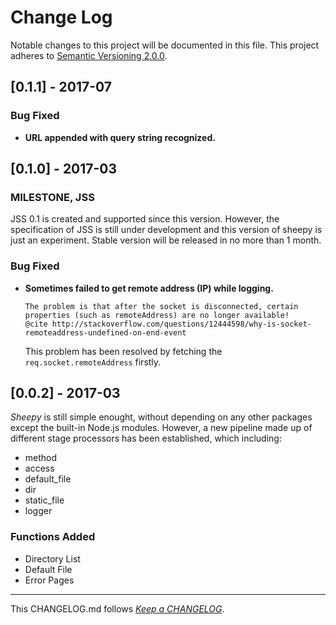 #   Change Log

Notable changes to this project will be documented in this file. This project adheres to [Semantic Versioning 2.0.0](http://semver.org/).

##	[0.1.1] - 2017-07

###	Bug Fixed

*	__URL appended with query string recognized.__

##	[0.1.0] - 2017-03

###	MILESTONE, JSS

JSS 0.1 is created and supported since this version. However, the specification of JSS is still under development and this version of sheepy is just an experiment. Stable version will be released in no more than 1 month.

###	Bug Fixed

*	__Sometimes failed to get remote address (IP) while logging.__  
	>
		The problem is that after the socket is disconnected, certain properties (such as remoteAddress) are no longer available!  
		@cite http://stackoverflow.com/questions/12444598/why-is-socket-remoteaddress-undefined-on-end-event

	This problem has been resolved by fetching the ``req.socket.remoteAddress`` firstly.

##	[0.0.2] - 2017-03

*Sheepy* is still simple enought, without depending on any other packages except the built-in Node.js modules. However, a new pipeline made up of different stage processors has been established, which including:

*	method
*	access
*	default_file
*	dir
*	static_file
*	logger

###	Functions Added

*	Directory List
*	Default File
*	Error Pages

---
This CHANGELOG.md follows [*Keep a CHANGELOG*](http://keepachangelog.com/).
